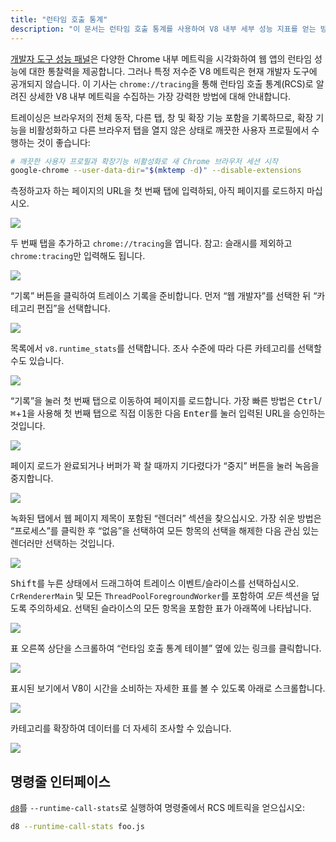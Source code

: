 ```yaml
---
title: "런타임 호출 통계"
description: "이 문서는 런타임 호출 통계를 사용하여 V8 내부 세부 성능 지표를 얻는 방법을 설명합니다."
---
```

[개발자 도구 성능 패널](https://developers.google.com/web/tools/chrome-devtools/evaluate-performance/)은 다양한 Chrome 내부 메트릭을 시각화하여 웹 앱의 런타임 성능에 대한 통찰력을 제공합니다. 그러나 특정 저수준 V8 메트릭은 현재 개발자 도구에 공개되지 않습니다. 이 기사는 `chrome://tracing`을 통해 런타임 호출 통계(RCS)로 알려진 상세한 V8 내부 메트릭을 수집하는 가장 강력한 방법에 대해 안내합니다.

트레이싱은 브라우저의 전체 동작, 다른 탭, 창 및 확장 기능 포함을 기록하므로, 확장 기능을 비활성화하고 다른 브라우저 탭을 열지 않은 상태로 깨끗한 사용자 프로필에서 수행하는 것이 좋습니다:

```bash
# 깨끗한 사용자 프로필과 확장기능 비활성화로 새 Chrome 브라우저 세션 시작
google-chrome --user-data-dir="$(mktemp -d)" --disable-extensions
```

측정하고자 하는 페이지의 URL을 첫 번째 탭에 입력하되, 아직 페이지를 로드하지 마십시오.

![](/_img/rcs/01.png)

두 번째 탭을 추가하고 `chrome://tracing`을 엽니다. 참고: 슬래시를 제외하고 `chrome:tracing`만 입력해도 됩니다.

![](/_img/rcs/02.png)

“기록” 버튼을 클릭하여 트레이스 기록을 준비합니다. 먼저 “웹 개발자”를 선택한 뒤 “카테고리 편집”을 선택합니다.

![](/_img/rcs/03.png)

목록에서 `v8.runtime_stats`를 선택합니다. 조사 수준에 따라 다른 카테고리를 선택할 수도 있습니다.

![](/_img/rcs/04.png)

“기록”을 눌러 첫 번째 탭으로 이동하여 페이지를 로드합니다. 가장 빠른 방법은 <kbd>Ctrl</kbd>/<kbd>⌘</kbd>+<kbd>1</kbd>을 사용해 첫 번째 탭으로 직접 이동한 다음 <kbd>Enter</kbd>를 눌러 입력된 URL을 승인하는 것입니다.

![](/_img/rcs/05.png)

페이지 로드가 완료되거나 버퍼가 꽉 찰 때까지 기다렸다가 “중지” 버튼을 눌러 녹음을 중지합니다.

![](/_img/rcs/06.png)

녹화된 탭에서 웹 페이지 제목이 포함된 “렌더러” 섹션을 찾으십시오. 가장 쉬운 방법은 “프로세스”를 클릭한 후 “없음”을 선택하여 모든 항목의 선택을 해제한 다음 관심 있는 렌더러만 선택하는 것입니다.

![](/_img/rcs/07.png)

<kbd>Shift</kbd>를 누른 상태에서 드래그하여 트레이스 이벤트/슬라이스를 선택하십시오. `CrRendererMain` 및 모든 `ThreadPoolForegroundWorker`를 포함하여 _모든_ 섹션을 덮도록 주의하세요. 선택된 슬라이스의 모든 항목을 포함한 표가 아래쪽에 나타납니다.

![](/_img/rcs/08.png)

표 오른쪽 상단을 스크롤하여 “런타임 호출 통계 테이블” 옆에 있는 링크를 클릭합니다.

![](/_img/rcs/09.png)

표시된 보기에서 V8이 시간을 소비하는 자세한 표를 볼 수 있도록 아래로 스크롤합니다.

![](/_img/rcs/10.png)

카테고리를 확장하여 데이터를 더 자세히 조사할 수 있습니다.

![](/_img/rcs/11.png)

## 명령줄 인터페이스

[`d8`](/docs/d8)를 `--runtime-call-stats`로 실행하여 명령줄에서 RCS 메트릭을 얻으십시오:

```bash
d8 --runtime-call-stats foo.js
```
